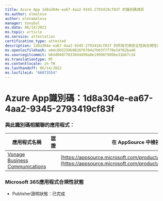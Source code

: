 ```yaml
---
title: Azure App 1d8a304e-ea67-4aa2-9345-2793419cf83f 的識別碼資訊
ms.author: elmalova
author: elenamalova
manager: tonybal
ms.date: 06/14/2022
ms.topic: article
ms.service: attestation
certification_type: attested
description: 1d8a304e-ea67-4aa2-9345-2793419cf83f 的所有可用安全性與合規性資訊。
ms.openlocfilehash: e04c8b5259b9826f6704a7b03f7f78e34f02ba40
ms.sourcegitcommit: b6dd040770330d4499a0e19998f909be31b67c34
ms.translationtype: MT
ms.contentlocale: zh-TW
ms.lasthandoff: 06/14/2022
ms.locfileid: "66073554"
---
```

# <a name="azure-app-id-1d8a304e-ea67-4aa2-9345-2793419cf83f"></a>Azure App識別碼：1d8a304e-ea67-4aa2-9345-2793419cf83f


### <a name="apps-associated-with-this-id"></a>與此識別碼相關聯的應用程式：
| **應用程式名稱** | **認證** | **在 AppSource 中檢視** |
|--------------|---------------|-----------------------|
| [Vonage Business Communications](../forward/WA200002988.md) |  | [https://appsource.microsoft.com/product/office/WA200002988](https://appsource.microsoft.com/product/office/WA200002988) |

### <a name="microsoft-365-app-compliance-status"></a>Microsoft 365應用程式合規性狀態
- Publisher證明狀態：已完成
